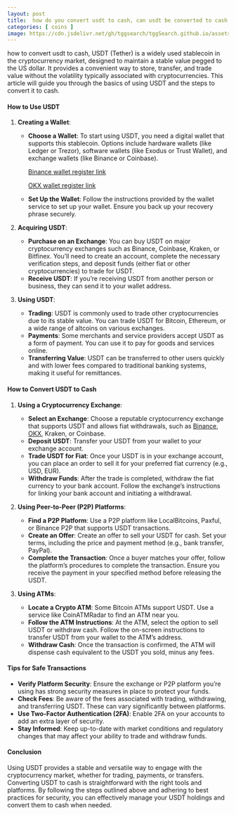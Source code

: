 ```yaml
---
layout: post
title:  how do you convert usdt to cash, can usdt be converted to cash
categories: [ coins ]
image: https://cdn.jsdelivr.net/gh/tggsearch/tggSearch.github.io/assets/img/usdt-1.webp
---
```

how to convert usdt to cash, USDT (Tether) is a widely used stablecoin in the cryptocurrency market, designed to maintain a stable value pegged to the US dollar. It provides a convenient way to store, transfer, and trade value without the volatility typically associated with cryptocurrencies. This article will guide you through the basics of using USDT and the steps to convert it to cash.

#### How to Use USDT

1. **Creating a Wallet**:
   - **Choose a Wallet**: To start using USDT, you need a digital wallet that supports this stablecoin. Options include hardware wallets (like Ledger or Trezor), software wallets (like Exodus or Trust Wallet), and exchange wallets (like Binance or Coinbase).

      [Binance wallet register link](/302.html?target=https://accounts.binance.com/register?ref=betrys)

      [OKX wallet register link](/302.html?target=https://www.okx.com/join/65103688)

   - **Set Up the Wallet**: Follow the instructions provided by the wallet service to set up your wallet. Ensure you back up your recovery phrase securely.

2. **Acquiring USDT**:
   - **Purchase on an Exchange**: You can buy USDT on major cryptocurrency exchanges such as Binance, Coinbase, Kraken, or Bitfinex. You’ll need to create an account, complete the necessary verification steps, and deposit funds (either fiat or other cryptocurrencies) to trade for USDT.
   - **Receive USDT**: If you’re receiving USDT from another person or business, they can send it to your wallet address.

3. **Using USDT**:
   - **Trading**: USDT is commonly used to trade other cryptocurrencies due to its stable value. You can trade USDT for Bitcoin, Ethereum, or a wide range of altcoins on various exchanges.
   - **Payments**: Some merchants and service providers accept USDT as a form of payment. You can use it to pay for goods and services online.
   - **Transferring Value**: USDT can be transferred to other users quickly and with lower fees compared to traditional banking systems, making it useful for remittances.

#### How to Convert USDT to Cash

1. **Using a Cryptocurrency Exchange**:
   - **Select an Exchange**: Choose a reputable cryptocurrency exchange that supports USDT and allows fiat withdrawals, such as [Binance](/302.html?target=https://accounts.binance.com/register?ref=betrys), [OKX](/302.html?target=https://www.okx.com/join/65103688), Kraken, or Coinbase.
   - **Deposit USDT**: Transfer your USDT from your wallet to your exchange account.
   - **Trade USDT for Fiat**: Once your USDT is in your exchange account, you can place an order to sell it for your preferred fiat currency (e.g., USD, EUR).
   - **Withdraw Funds**: After the trade is completed, withdraw the fiat currency to your bank account. Follow the exchange’s instructions for linking your bank account and initiating a withdrawal.

2. **Using Peer-to-Peer (P2P) Platforms**:
   - **Find a P2P Platform**: Use a P2P platform like LocalBitcoins, Paxful, or Binance P2P that supports USDT transactions.
   - **Create an Offer**: Create an offer to sell your USDT for cash. Set your terms, including the price and payment method (e.g., bank transfer, PayPal).
   - **Complete the Transaction**: Once a buyer matches your offer, follow the platform’s procedures to complete the transaction. Ensure you receive the payment in your specified method before releasing the USDT.

3. **Using ATMs**:
   - **Locate a Crypto ATM**: Some Bitcoin ATMs support USDT. Use a service like CoinATMRadar to find an ATM near you.
   - **Follow the ATM Instructions**: At the ATM, select the option to sell USDT or withdraw cash. Follow the on-screen instructions to transfer USDT from your wallet to the ATM’s address.
   - **Withdraw Cash**: Once the transaction is confirmed, the ATM will dispense cash equivalent to the USDT you sold, minus any fees.

#### Tips for Safe Transactions

- **Verify Platform Security**: Ensure the exchange or P2P platform you’re using has strong security measures in place to protect your funds.
- **Check Fees**: Be aware of the fees associated with trading, withdrawing, and transferring USDT. These can vary significantly between platforms.
- **Use Two-Factor Authentication (2FA)**: Enable 2FA on your accounts to add an extra layer of security.
- **Stay Informed**: Keep up-to-date with market conditions and regulatory changes that may affect your ability to trade and withdraw funds.

#### Conclusion

Using USDT provides a stable and versatile way to engage with the cryptocurrency market, whether for trading, payments, or transfers. Converting USDT to cash is straightforward with the right tools and platforms. By following the steps outlined above and adhering to best practices for security, you can effectively manage your USDT holdings and convert them to cash when needed.